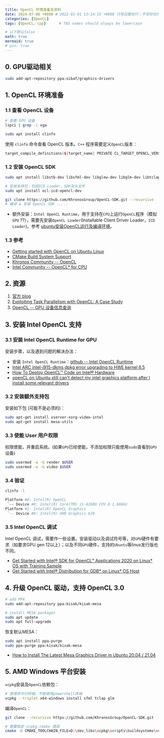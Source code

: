 ```yaml
---
title: OpenCL 环境准备及资料
date: 2024-07-06 +0800 # 2022-01-01 13:14:15 +0800 只写日期也行；不写秒也行；这样也行 2022-03-09T00:55:42+08:00
categories: [OpenCL]
tags: [OpenCL，cpp]      # TAG names should always be lowercase

# 以下默认false
math: true
mermaid: true
# pin: true
---
```


## 0. GPU驱动相关 ##

```bash
sudo add-apt-repository ppa:oibaf/graphics-drivers
```

## 1. OpenCL 环境准备 ##

### 1.1 查看 OpenCL 设备 ###

```bash
# 查看 GPU 设备
lspci | grep -i vga

sudo apt install clinfo
```

使用 `clinfo` 命令查看 OpenCL 版本。`C++` 程序需要定义`OpenCL`版本：

```c++
target_compile_definitions(${target_name} PRIVATE CL_TARGET_OPENCL_VERSION=300)
```

### 1.2 安装 OpenCL SDK ###

```bash
sudo apt install libstb-dev libsfml-dev libglew-dev libglm-dev libtclap-dev ruby doxygen -y

# 安装支持包：包括ICD Loader，SDK及头文件
sudo apt install ocl-icd-opencl-dev

git clone https://github.com/KhronosGroup/OpenCL-SDK.git --recursive
# 编译 & 安装 OpenCL SDK .....
```

* 额外安装：`Intel OpenCL Runtime`，用于支持在`CPU`上运行`OpenCL`程序（模拟`GPU` ??），需要先安装`OpenCL Loader`(Installable Client Driver Loader，`ICD Loader`)。参考 [ubuntu安装OpenCL运行及编译环境](https://liujiayi771.github.io/2019/01/18/ubuntu%E5%AE%89%E8%A3%85OpenCL%E8%BF%90%E8%A1%8C%E5%8F%8A%E7%BC%96%E8%AF%91%E7%8E%AF%E5%A2%83/)。

### 1.3 参考 ###

* [Getting started with OpenCL on Ubuntu Linux](https://github.com/KhronosGroup/OpenCL-Guide/blob/main/chapters/getting_started_linux.md)
* [CMake Build System Support](https://github.com/KhronosGroup/OpenCL-Guide/blob/main/chapters/cmake_build-system_support.md)
* [Khronos Community -- OpenCL](https://community.khronos.org/c/opencl)
* [Intel Community -- OpenCL* for CPU](https://community.intel.com/t5/OpenCL-for-CPU/bd-p/opencl)

## 2. 资源 ##

1. [官方 blog](https://www.khronos.org/blog/)
2. [Exploiting Task Parallelism with OpenCL: A Case Study](https://link.springer.com/content/pdf/10.1007/s11265-018-1416-1.pdf)
3. [OpenCL -- GPU 设备信息查询](https://opencl.gpuinfo.org/listdevices.php)

## 3. 安装 Intel OpenCL 支持 ##

### 3.1 安装 Intel OpenCL Runtime for GPU ###

安装步骤，以及遇到问题的解决办法：

* 安装 `Intel OpenCL Runtime`：[github -- Intel OpenCL Runtime](https://github.com/intel/compute-runtime/releases)
* [Intel ARC intel-i915-dkms dpkg error upgrading to HWE kernel 6.5](https://askubuntu.com/questions/1504148/intel-arc-intel-i915-dkms-dpkg-error-upgrading-to-hwe-kernel-6-5)
* [How To Deploy OpenCL™ Code on Intel® Hardware](https://www.intel.com/content/www/us/en/developer/tools/opencl/run.html)
* [openCL on Ubuntu still can't detect my intel graphics platform after I install some relevant drivers](https://community.intel.com/t5/GPU-Compute-Software/openCL-on-Ubuntu-still-can-t-detect-my-intel-graphics-platform/m-p/1164878)

### 3.2 安装额外支持包 ###

安装如下包 (可能不是必须的)：

```bash
sudo apt-get install xserver-xorg-video-intel
sudo apt-get install mesa-utils
```

### 3.3 使能 User 用户权限 ###

权限使能，并重启系统。(如果`GPU`已经使能，不添加权限只能使用`sudo`查看到`GPU`设备)

```bash
sudo usermod -a -G render $USER
sudo usermod -a -G video $USER
```

### 3.4 验证 ###

```bash
clinfo -l

Platform #0: Intel(R) OpenCL
 `-- Device #0: Intel(R) Core(TM) i5-8260U CPU @ 1.60GHz
Platform #1: Intel(R) OpenCL Graphics
 `-- Device #0: Intel(R) UHD Graphics 620
```

### 3.5 Intel OpenCL 调试 ###

Intel OpenCL 调试，需要作一些设置。安装驱动以及调试符号等，对`GPU`硬件有要求（如要求GPU gen 12以上）；以及不同`GPU`硬件，支持的`Ubuntu`等linux发行版也不同。

* [Get Started with Intel® SDK for OpenCL™ Applications 2020 on Linux* OS with Training Sample](https://www.intel.cn/content/www/cn/zh/developer/articles/guide/sdk-for-opencl-2020-gsg-linux-os.html)
* [Get Started with Intel® Distribution for GDB* on Linux* OS Host](https://www.intel.com/content/www/us/en/docs/distribution-for-gdb/get-started-guide-linux/2024-2/overview.html)

## 4. 升级 OpenCL 驱动，支持 OpenCL 3.0 ##

```bash
# add PPA
sudo add-apt-repository ppa:kisak/kisak-mesa

# install MESA packages
sudo apt update
sudo apt full-upgrade
```

恢复默认MESA：

```bash
sudo apt install ppa-purge
sudo ppa-purge ppa:kisak/kisak-mesa
```

* [How to Install The Latest Mesa Graphics Driver in Ubuntu 20.04 / 21.04](https://ubuntuhandbook.org/index.php/2021/07/install-latest-mesa-ubuntu-20-04-21-04/#google_vignette)

## 5. AMD Windows 平台安装 ##

`vcpkg`安装及`OpenCL`依赖包：

```bash
# 使用命令行终端，不能使用powershell终端
vcpkg --triplet x64-windows install sfml tclap glm
```

编译`OpenCL`：

```bash
git clone --recursive https://github.com/KhronosGroup/OpenCL-SDK.git

# 需要指定 vcpkg.cmake 路径
cmake -D CMAKE_TOOLCHAIN_FILE=D:\dev_libs\vcpkg\scripts\buildsystems\vcpkg.cmake -D VCPKG_TARGET_TRIPLET=x64-windows -D BUILD_TESTING=OFF -D BUILD_DOCS=OFF -D BUILD_EXAMPLES=OFF -D BUILD_TESTS=OFF -D OPENCL_SDK_BUILD_SAMPLES=ON -D OPENCL_SDK_TEST_SAMPLES=OFF -D CMAKE_INSTALL_PREFIX=D:\dev_libs\opencl ..
```
